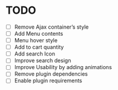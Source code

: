 # TODO

- [ ] Remove Ajax container’s style
- [ ] Add Menu contents
- [ ] Menu hover style
- [ ] Add to cart quantity
- [ ] Add search Icon
- [ ] Improve search design
- [ ] Improve Usability by adding animations
- [ ] Remove plugin dependencies
- [ ] Enable plugin requirements
